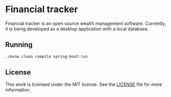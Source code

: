 # Financial tracker

Financial tracker is an open source wealth management software.
Currently, it is being developed as a desktop application with a local database.

## Running

```bash
./mvnw clean compile spring-boot:run
```

## License

This work is licensed under the MIT license. See the [LICENSE](LICENSE.md) file for more information.

